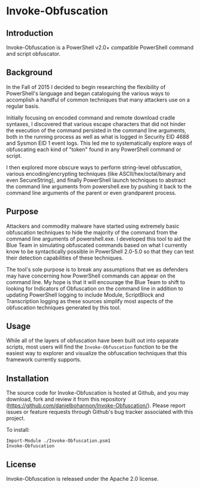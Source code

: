 Invoke-Obfuscation
===============

Introduction
------------
Invoke-Obfuscation is a PowerShell v2.0+ compatible PowerShell command
and script obfuscator.

Background
----------
In the Fall of 2015 I decided to begin researching the flexibility of
PowerShell's language and began cataloguing the various ways to
accomplish a handful of common techniques that many attackers use on a
regular basis.

Initially focusing on encoded command and remote download cradle syntaxes,
I discovered that various escape characters that did not hinder the
execution of the command persisted in the command line arguments, both in
the running process as well as what is logged in Security EID 4688 and
Sysmon EID 1 event logs. This led me to systematically explore ways of
obfuscating each kind of "token" found in any PowerShell command or script.

I then explored more obscure ways to perform string-level obfuscation,
various encoding/encrypting techniques (like ASCII/hex/octal/binary and even
SecureString), and finally PowerShell launch techniques to abstract the
command line arguments from powershell.exe by pushing it back to the command
line arguments of the parent or even grandparent process.

Purpose
-------
Attackers and commodity malware have started using extremely basic
obfuscation techniques to hide the majority of the command from the command
line arguments of powershell.exe. I developed this tool to aid the Blue Team
in simulating obfuscated commands based on what I currently know to be
syntactically possible in PowerShell 2.0-5.0 so that they can test their
detection capabilities of these techniques.

The tool's sole purpose is to break any assumptions that we as defenders may
have concerning how PowerShell commands can appear on the command line. My
hope is that it will encourage the Blue Team to shift to looking for
Indicators of Obfuscation on the command line in addition to updating
PowerShell logging to include Module, ScriptBlock and Transcription logging
as these sources simplify most aspects of the obfuscation techniques
generated by this tool.

Usage
-----
While all of the layers of obfuscation have been built out into separate
scripts, most users will find the `Invoke-Obfuscation` function to be the
easiest way to explorer and visualize the obfuscation techniques that this
framework currently supports.

Installation
------------
The source code for Invoke-Obfuscation is hosted at Github, and you may
download, fork and review it from this repository
(https://github.com/danielbohannon/Invoke-Obfuscation/). Please report issues
or feature requests through Github's bug tracker associated with this project.

To install:

	Import-Module ./Invoke-Obfuscation.psm1
	Invoke-Obfuscation

License
-------
Invoke-Obfuscation is released under the Apache 2.0 license.